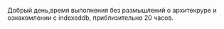 Добрый день,время выполнения без размышлений о архитекруре и ознакомлении с indexeddb, приблизительно 20 часов. 
